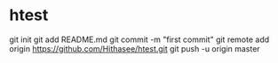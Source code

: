 # htest
git init
git add README.md
git commit -m "first commit"
git remote add origin https://github.com/Hithasee/htest.git
git push -u origin master
